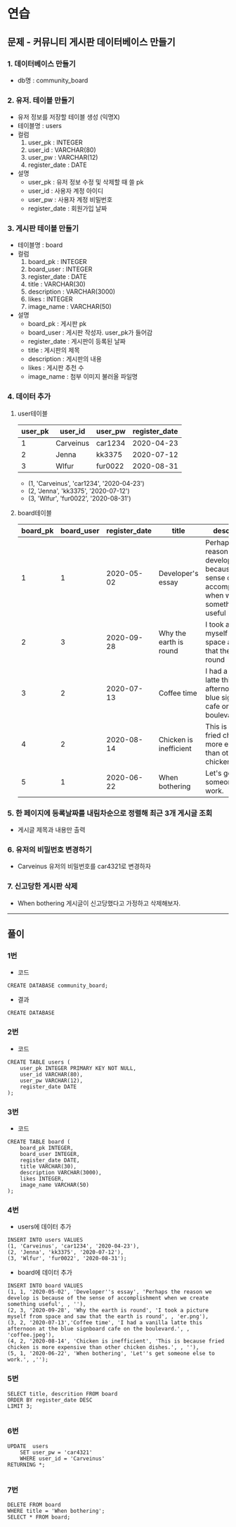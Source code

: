 # 연습

## 문제 - 커뮤니티 게시판 데이터베이스 만들기

### 1. 데이터베이스 만들기

- db명 : community_board



### 2. 유저. 테이블 만들기

- 유저 정보를 저장할 테이블 생성 (익명X)
- 테이블명 : users
- 컬럼
    1. user_pk : INTEGER
    2. user_id : VARCHAR(80)
    3. user_pw : VARCHAR(12)
    4. register_date : DATE
- 설명
    - user_pk : 유저 정보 수정 및 삭제할 때 쓸 pk
    - user_id : 사용자 계정 아이디
    - user_pw : 사용자 계정 비밀번호
    - register_date : 회원가입 날짜



### 3. 게시판 테이블 만들기

- 테이블명 : board
- 컬럼
    1. board_pk : INTEGER
    2. board_user : INTEGER
    3. register_date : DATE
    4. title : VARCHAR(30)
    5. description : VARCHAR(3000)
    6. likes : INTEGER
    7. image_name : VARCHAR(50)
- 설명
    - board_pk : 게시판 pk
    - board_user : 게시판 작성자. user_pk가 들어감
    - register_date : 게시판이 등록된 날짜
    - title : 게시판의 제목
    - description : 게시판의 내용
    - likes : 게시판 추천 수
    - image_name : 첨부 이미지 불러올 파일명



### 4. 데이터 추가

1. user테이블

    | user_pk | user_id   | user_pw | register_date |
    | ------- | --------- | ------- | ------------- |
    | 1       | Carveinus | car1234 | 2020-04-23    |
    | 2       | Jenna     | kk3375  | 2020-07-12    |
    | 3       | Wlfur     | fur0022 | 2020-08-31    |

    - (1, 'Carveinus', 'car1234', '2020-04-23')
    - (2, 'Jenna', 'kk3375', '2020-07-12')
    - (3, 'Wlfur', 'fur0022', '2020-08-31')

2. board테이블

    | board_pk | board_user | register_date | title                  | description                                                  | likes | image_name  |
    | -------- | ---------- | ------------- | ---------------------- | ------------------------------------------------------------ | ----- | ----------- |
    | 1        | 1          | 2020-05-02    | Developer's essay      | Perhaps the reason we develop is because of the sense of accomplishment when we create something useful |       |             |
    | 2        | 3          | 2020-09-28    | Why the earth is round | I took a picture myself from space and saw that the earth is round |       | er.png      |
    | 3        | 2          | 2020-07-13    | Coffee time            | I had a vanilla latte this afternoon at the blue signboard cafe on the boulevard. |       | coffee.jpeg |
    | 4        | 2          | 2020-08-14    | Chicken is inefficient | This is because fried chicken is more expensive than other chicken dishes. |       |             |
    | 5        | 1          | 2020-06-22    | When bothering         | Let's get someone else to work.                              |       |             |

    

### 5. 한 페이지에 등록날짜를 내림차순으로 정렬해 최근 3개 게시글 조회

- 게시글 제목과 내용만 출력

    

### 6. 유저의 비밀번호 변경하기

- Carveinus 유저의 비밀번호를 car4321로 변경하자



### 7. 신고당한 게시판 삭제

- When bothering 게시글이 신고당했다고 가정하고 삭제해보자.





---

## 풀이

### 1번

- 코드

```postgresql
CREATE DATABASE community_board;
```

- 결과

```
CREATE DATABASE
```



### 2번

- 코드

```postgresql
CREATE TABLE users (
    user_pk INTEGER PRIMARY KEY NOT NULL,
    user_id VARCHAR(80),
    user_pw VARCHAR(12),
    register_date DATE
);
```





### 3번

- 코드

```postgresql
CREATE TABLE board (
	board_pk INTEGER,
    board_user INTEGER,
    register_date DATE,
    title VARCHAR(30),
    description VARCHAR(3000),
    likes INTEGER,
    image_name VARCHAR(50)
);
```





### 4번

- users에 데이터 추가

```postgresql
INSERT INTO users VALUES
(1, 'Carveinus', 'car1234', '2020-04-23'),
(2, 'Jenna', 'kk3375', '2020-07-12'),
(3, 'Wlfur', 'fur0022', '2020-08-31');
```

- board에 데이터 추가

```postgresql
INSERT INTO board VALUES
(1, 1, '2020-05-02', 'Developer''s essay', 'Perhaps the reason we develop is because of the sense of accomplishment when we create something useful', , ''),
(2, 3, '2020-09-28', 'Why the earth is round', 'I took a picture myself from space and saw that the earth is round', , 'er.png'),
(3, 2, '2020-07-13','Coffee time', 'I had a vanilla latte this afternoon at the blue signboard cafe on the boulevard.', , 'coffee.jpeg'),
(4, 2, '2020-08-14', 'Chicken is inefficient', 'This is because fried chicken is more expensive than other chicken dishes.', , ''),
(5, 1, '2020-06-22', 'When bothering', 'Let''s get someone else to work.', ,'');
```



### 5번

```postgresql
SELECT title, descrition FROM board
ORDER BY register_date DESC
LIMIT 3;
```

```

```



### 6번

```postgresql
UPDATE 	users
	SET user_pw = 'car4321'
	WHERE user_id = 'Carveinus'
RETURNING *;
```

```

```



### 7번

```postgresql
DELETE FROM board
WHERE title = 'When bothering';
SELECT * FROM board;
```

```
```

















